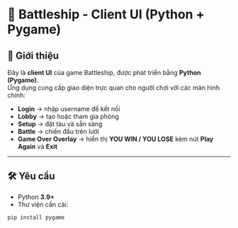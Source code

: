 # 🚢 Battleship - Client UI (Python + Pygame)

## 📌 Giới thiệu
Đây là **client UI** của game Battleship, được phát triển bằng **Python (Pygame)**.  
Ứng dụng cung cấp giao diện trực quan cho người chơi với các màn hình chính:
- **Login** → nhập username để kết nối
- **Lobby** → tạo hoặc tham gia phòng
- **Setup** → đặt tàu và sẵn sàng
- **Battle** → chiến đấu trên lưới
- **Game Over Overlay** → hiển thị **YOU WIN / YOU LOSE** kèm nút **Play Again** và **Exit**

---

## 🛠️ Yêu cầu
- Python **3.9+**
- Thư viện cần cài:
```bash
pip install pygame
